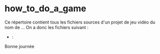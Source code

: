 # how_to_do_a_game

Ce répertoire contient tous les fichiers sources d'un projet de jeu vidéo du nom de ...
On a donc les fichiers suivant :
 -  :


Bonne journée
